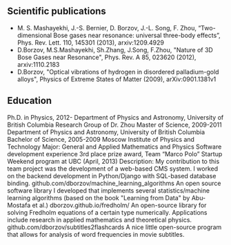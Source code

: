 Scientific publications
--------------------------------

* M. S. Mashayekhi, J.-S. Bernier, D. Borzov, J.-L. Song, F. Zhou, “Two-dimensional Bose gases near
resonance: universal three-body effects”, Phys. Rev. Lett. 110, 145301 (2013), arxiv:1209.4929
* D.Borzov, M.S.Mashayekhi, Sh.Zhang, J.Song, F.Zhou, "Nature of 3D Bose Gases near Resonance", Phys.
Rev. A 85, 023620 (2012), arxiv:1110.2183
* D.Borzov, "Optical vibrations of hydrogen in disordered palladium-gold alloys", Physics of Extreme States
of Matter (2009), arXiv:0901.1381v1

Education
-------------------------------

Ph.D. in Physics, 2012-
Department of Physics and Astronomy, University of British Columbia
Research Group of Dr. Zhou
Master of Science, 2009-2011
Department of Physics and Astronomy, University of British Columbia
Bachelor of Science, 2005-2009
Moscow Institute of Physics and Technology
Major: General and Applied Mathematics and Physics
Software development experience
3rd place prize award, Team “Marco Polo”
Startup Weekend program at UBC (April, 2013)
Description: My contribution to this team project was the development of a web-based CMS system. I
worked on the backend development in Python/Django with SQL-based database binding.
github.com/dborzov/machine_learning_algorithms
An open source software library I developed that implements several statistics/machine learning
algorithms (based on the book "Learning from Data" by Abu-Mostafa et al.)
dborzov.github.io/fredholm/
An open-source library for solving Fredholm equations of a certain type numerically. Applications include
research in applied mathematics and theoretical physics.
github.com/dborzov/subtitles2flashcards
A nice little open-source program that allows for analysis of word frequencies in movie subtitles.